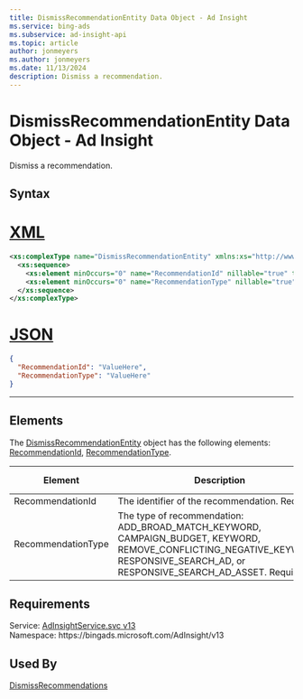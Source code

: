 ```yaml
---
title: DismissRecommendationEntity Data Object - Ad Insight
ms.service: bing-ads
ms.subservice: ad-insight-api
ms.topic: article
author: jonmeyers
ms.author: jonmeyers
ms.date: 11/13/2024
description: Dismiss a recommendation.
---
```

# DismissRecommendationEntity Data Object - Ad Insight
Dismiss a recommendation.

## Syntax

# [XML](#tab/xml)

```xml
<xs:complexType name="DismissRecommendationEntity" xmlns:xs="http://www.w3.org/2001/XMLSchema">
  <xs:sequence>
    <xs:element minOccurs="0" name="RecommendationId" nillable="true" type="xs:string" />
    <xs:element minOccurs="0" name="RecommendationType" nillable="true" type="xs:string" />
  </xs:sequence>
</xs:complexType>
```

# [JSON](#tab/json)

```json
{
  "RecommendationId": "ValueHere",
  "RecommendationType": "ValueHere"
}
```

-----

## <a name="elements"></a>Elements

The [DismissRecommendationEntity](dismissrecommendationentity.md) object has the following elements: [RecommendationId](#recommendationid), [RecommendationType](#recommendationtype).

|Element|Description|Data Type|
|-----------|---------------|-------------|
|<a name="recommendationid"></a>RecommendationId|The identifier of the recommendation. Required.|**string**|
|<a name="recommendationtype"></a>RecommendationType|The type of recommendation: ADD_BROAD_MATCH_KEYWORD, CAMPAIGN_BUDGET, KEYWORD, REMOVE_CONFLICTING_NEGATIVE_KEYWORD, RESPONSIVE_SEARCH_AD, or RESPONSIVE_SEARCH_AD_ASSET. Required. |**string**|

## Requirements
Service: [AdInsightService.svc v13](https://adinsight.api.bingads.microsoft.com/Api/Advertiser/AdInsight/v13/AdInsightService.svc)  
Namespace: https\://bingads.microsoft.com/AdInsight/v13  

## Used By
[DismissRecommendations](dismissrecommendations.md)  
